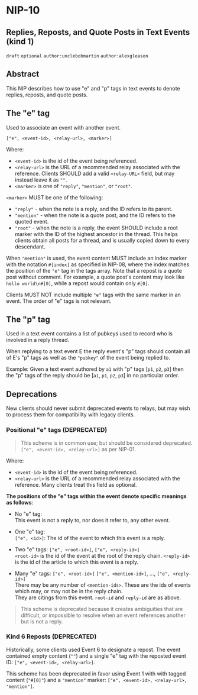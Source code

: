 NIP-10
======

Replies, Reposts, and Quote Posts in Text Events (kind 1)
---------------------------------------------------------

`draft` `optional` `author:unclebobmartin` `author:alexgleason`

## Abstract
This NIP describes how to use "e" and "p" tags in text events to denote replies, reposts, and quote posts.

## The "e" tag
Used to associate an event with another event.

`["e", <event-id>, <relay-url>, <marker>]`  
	
Where:

 * `<event-id>` is the id of the event being referenced.
 * `<relay-url>` is the URL of a recommended relay associated with the reference. Clients SHOULD add a valid `<relay-URL>` field, but may instead leave it as `""`.
 * `<marker>` is one of `"reply"`, `"mention"`, or `"root"`.

 `<marker>` MUST be one of the following:

 - `"reply"` - when the note is a reply, and the ID refers to its parent.
 - `"mention"` - when the note is a quote post, and the ID refers to the quoted event.
 - `"root"` - when the note is a reply, the event SHOULD include a root marker with the ID of the highest ancestor in the thread. This helps clients obtain all posts for a thread, and is usually copied down to every descendant.

When `"mention"` is used, the event content MUST include an index marker with the notation `#[index]` as specified in NIP-08, where the index matches the position of the `"e"` tag in the tags array. Note that a repost is a quote post without comment. For example, a quote post's content may look like `hello world\n#[0]`, while a repost would contain only `#[0]`.

Clients MUST NOT include multiple `"e"` tags with the same marker in an event. The order of "e" tags is not relevant.

## The "p" tag
Used in a text event contains a list of pubkeys used to record who is involved in a reply thread.

When replying to a text event E the reply event's "p" tags should contain all of E's "p" tags as well as the `"pubkey"` of the event being replied to.  

Example:  Given a text event authored by `a1` with "p" tags [`p1`, `p2`, `p3`] then the "p" tags of the reply should be [`a1`, `p1`, `p2`, `p3`] 
in no particular order.

Deprecations
------------

New clients should never submit deprecated events to relays, but may wish to process them for compatibility with legacy clients.

### Positional "e" tags (DEPRECATED)
>This scheme is in common use; but should be considered deprecated.
`["e", <event-id>, <relay-url>]`  as per NIP-01.

Where:

 * `<event-id>` is the id of the event being referenced.
 * `<relay-url>` is the URL of a recommended relay associated with the reference.  Many clients treat this field as optional.

**The positions of the "e" tags within the event denote specific meanings as follows**:

 * No "e" tag: <br>
 This event is not a reply to, nor does it refer to, any other event.

 * One "e" tag: <br>
 `["e", <id>]`: The id of the event to which this event is a reply.

 * Two "e" tags:  `["e", <root-id>]`, `["e", <reply-id>]` <br>
 `<root-id>` is the id of the event at the root of the reply chain.  `<reply-id>` is the id of the article to which this event is a reply.  

 * Many "e" tags: `["e", <root-id>]` `["e", <mention-id>]`, ..., `["e", <reply-id>]`<br>
There may be any number of `<mention-ids>`.  These are the ids of events which may, or may not be in the reply chain.  
They are citings from this event.  `root-id` and `reply-id` are as above.

>This scheme is deprecated because it creates ambiguities that are difficult, or impossible to resolve when an event references another but is not a reply.

### Kind 6 Reposts (DEPRECATED)
Historically, some clients used Event 6 to designate a repost. The event contained empty content (`""`) and a single "e" tag with the reposted event ID: `["e", <event-id>, <relay-url>]`.

This scheme has been deprecated in favor using Event 1 with with tagged content (`"#[0]"`) and a `"mention"` marker: `["e", <event-id>, <relay-url>, "mention"]`.